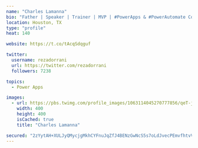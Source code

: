 ```yaml
---
name: "Charles Lamanna"
bio: "Father | Speaker | Trainer | MVP | #PowerApps & #PowerAutomate Community Super User | YouTuber Right-pointing triangle http://youtube.com/c/rezadorrani | Learn - Share - Clockwise rightwards and leftwards open circle arrows"
location: Houston, TX
type: "profile"
heat: 140

website: https://t.co/tAcqSdqguf

twitter:
  username: rezadorrani
  url: https://twitter.com/rezadorrani
  followers: 7238

topics:
  - Power Apps

images:
  - url: https://pbs.twimg.com/profile_images/1063114045270777856/qeT-jpWr_400x400.jpg
    width: 400
    height: 400
    isCached: true
    title: "Charles Lamanna"

secured: "2zYytAH+XULJyQMycjgMkhCYFnuJqZfJ4BENzGwNcS5s7oLdJvecPEmvfhtvV1MUxvsIUzFQ3mQxfRdZSnQFrIsangsl+pR8FLBpryHCKAKp/KX0CSggTsev+dPhDWoimhNmNc+u59X9o5BbqXC/3QKG8SmV6XBtZmB7nNCwPnZP1mo50PYGAmSTCJEaaHR1j2GNjk4HhdJP6KpQ8tTJ7LB/wnMgKtYiIHJIIm/sZoAGGE6JTsxh12DtEcphK658fjc+2WUTlo/hO1qNx2D9zu0QA4uu/IpqJ28XPU0pS59/KfDOCwyKPWdpsMwpAJ04sAbjtwopLeSShN6KH9xdxUwl2qfFD4KVUjSM4H+nZm7LAMD9Bj+Myf7NJXBB+hex2D5vkeJ3jx6KcHqVaxvhCculaaSpan3Lw+eUG6gxqg0=;++Rb54tK4h3lO0RPLp79xw=="
---
```


